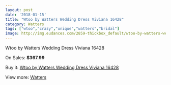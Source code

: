 ```yaml
---
layout: post
date: '2018-01-15'
title: "Wtoo by Watters Wedding Dress Viviana 16428"
category: Watters
tags: ["wtoo","crazy","unique","watters","bridal"]
image: http://img.eudances.com/2859-thickbox_default/wtoo-by-watters-wedding-dress-viviana-16428.jpg
---
```

Wtoo by Watters Wedding Dress Viviana 16428

On Sales: **$367.99**
<a href="https://www.eudances.com/en/watters/982-wtoo-by-watters-wedding-dress-viviana-16428.html"><amp-img layout="responsive" width="600" height="600" src="//img.eudances.com/2859-thickbox_default/wtoo-by-watters-wedding-dress-viviana-16428.jpg" alt="Wtoo by Watters Wedding Dress Viviana 16428 0" /></a>

Buy it: [Wtoo by Watters Wedding Dress Viviana 16428](https://www.eudances.com/en/watters/982-wtoo-by-watters-wedding-dress-viviana-16428.html "Wtoo by Watters Wedding Dress Viviana 16428")

View more: [Watters](https://www.eudances.com/en/12-watters "Watters")